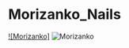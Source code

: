 Morizanko_Nails
===
[![Morizanko]](https://chiangchungshuo.github.io/nail_/#/)
![Morizanko](https://i.imgur.com/H8xpyuo.jpg)
